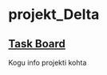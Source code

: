 # projekt_Delta


## [Task Board](https://www.notion.so/5294b06dc74949a7bbc18b76cf76f5a9?v=4b6428d6f3c4445f8805a1a4709138dd)

Kogu info projekti kohta
